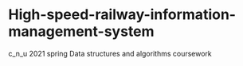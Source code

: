 # High-speed-railway-information-management-system
c_n_u 2021 spring Data structures and algorithms coursework
